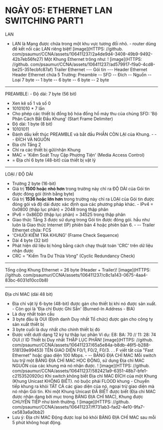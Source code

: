 # NGÀY 05: ETHERNET LAN SWITCHING PART1

LAN
- LAN là Mạng được chứa trong một khu vực tương đối nhỏ. - router dùng để kết nối các LAN riêng biệt! [image](HTTPS: //github. com/psaumur/CCNA/assets/106411237/2a4de9d4-3408-49b9-9492-42b7eb56fe27)
Một Khung Ethernet trông như: ! [image](HTTPS: //github. com/psaumur/CCNA/assets/106411237/ad579917-f9a0-4cd8-be25-351ecbfc87af)
Trailer Ethernet --- Gói tin --- Header Ethernet
Header Ethernet chứa 5 Trường: Preamble -- SFD -- Đích -- Nguồn -- Loại
7 byte -- 1 byte -- 6 byte -- 6 byte -- 2 byte
- --
PREAMBLE: - Độ dài: 7 byte (56 bit)
- Xen kẽ số 1 và số 0
- 10101010 * 7 lần
- Cho phép các thiết bị đồng bộ hóa đồng hồ máy thu của chúng
SFD: 'Bộ Phân Cách Bắt Đầu Khung' (Start Frame Delimiter)
- Độ dài: 1 byte (8 bit)
- 10101011
- Đánh dấu kết thúc PREAMBLE và bắt đầu PHẦN CÒN LẠI của Khung. - --
ĐÍCH VÀ NGUỒN
- Địa chỉ Tầng 2
- Chỉ ra các thiết bị gửi/nhận Khung
- MAC = 'Kiểm Soát Truy Cập Phương Tiện' (Media Access Control)
- = Địa chỉ 6 byte (48-bit) của thiết bị vật lý
- --
LOẠI / ĐỘ DÀI
- Trường 2 byte (16-bit)
- Giá trị **1500 hoặc nhỏ hơn** trong trường này chỉ ra ĐỘ DÀI của Gói tin được đóng gói (tính bằng byte)
- Giá trị **1536 hoặc lớn hơn** trong trường này chỉ ra LOẠI của Gói tin được đóng gói và độ dài được xác định qua các phương pháp khác. - IPv4 = 0x0800 (thập lục phân) = 2048 trong thập phân
- IPv6 = 0x86DD (thập lục phân) = 34525 trong thập phân
- Giao thức Tầng 3 được sử dụng trong Gói tin được đóng gói. hầu như luôn là Giao thức Internet (IP) phiên bản 4 hoặc phiên bản 6. - --
Trailer Ethernet chứa: FCS
- 'CHUỖI KIỂM TRA KHUNG' (Frame Check Sequence)
- Dài 4 byte (32 bit)
- Phát hiện dữ liệu bị hỏng bằng cách chạy thuật toán 'CRC' trên dữ liệu nhận được
- CRC = "Kiểm Tra Dư Thừa Vòng" (Cyclic Redundancy Check)
- --
Tổng cộng Khung Ethernet = 26 byte (Header + Trailer)! [image](HTTPS: //github. com/psaumur/CCNA/assets/106411237/c8c1a143-0675-4aa4-83bc-6031d10cc0b8)
- --
Địa chỉ MAC (dài 48 bit)
- Địa chỉ vật lý 6-byte (48-bit) được gán cho thiết bị khi nó được sản xuất. - Còn gọi là 'Địa chỉ Được Ghi Sẵn' (Burned-In Address - BIA)
- Là duy nhất toàn cầu
- 3 byte đầu là OUI (Định danh Duy nhất Tổ chức) được gán cho công ty sản xuất thiết bị
- 3 byte cuối là duy nhất cho chính thiết bị đó
- Được viết dưới dạng 12 ký tự thập lục phân
Ví dụ: E8: BA: 70 // 11: 28: 74
OUI // ID Thiết bị Duy nhất
THẬP LỤC PHÂN! [image](HTTPS: //github. com/psaumur/CCNA/assets/106411237/65a5e84a-b8db-46f5-b288-518139e99453)
TÊN GIAO DIỆN
F0/1, F0/2, F0/3. . . F viết tắt của "Fast Ethernet" hoặc giao diện 100 Mbps. - --
BẢNG ĐỊA CHỈ MAC
Mỗi switch lưu trữ một BẢNG ĐỊA CHỈ MAC HỌC ĐỘNG, sử dụng Địa chỉ MAC NGUỒN của các khung mà nó nhận được. ! [image](HTTPS: //github. com/psaumur/CCNA/assets/106411237/582421a9-6351-48b7-bfe1-c2153520920c)
Khi switch không biết Địa chỉ MAC ĐÍCH của một Khung (Khung Unicast KHÔNG BIẾT). nó buộc phải FLOOD khung - Chuyển tiếp khung ra khỏi TẤT CẢ các giao diện của nó, ngoại trừ giao diện mà nó nhận Gói tin. Khi một Khung Unicast ĐÃ BIẾT được biết (Địa chỉ MAC được nhận dạng bởi mục trong BẢNG ĐỊA CHỈ MAC), Khung được CHUYỂN TIẾP như bình thường. ! [image](HTTPS: //github. com/psaumur/CCNA/assets/106411237/ff731ab3-fad2-4e10-9fa7-ce583a6a0bb2)
- Lưu ý: Địa chỉ MAC Động được loại bỏ khỏi BẢNG ĐỊA CHỈ MAC sau mỗi 5 phút không hoạt động.